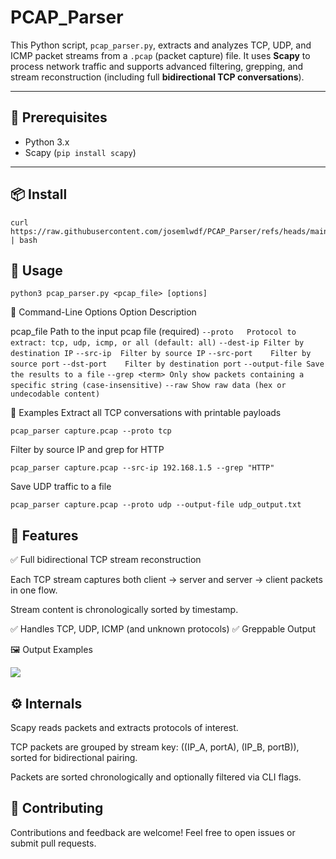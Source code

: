 # PCAP_Parser

This Python script, `pcap_parser.py`, extracts and analyzes TCP, UDP, and ICMP packet streams from a `.pcap` (packet capture) file. It uses **Scapy** to process network traffic and supports advanced filtering, grepping, and stream reconstruction (including full **bidirectional TCP conversations**).

---

## 🧰 Prerequisites

- Python 3.x
- Scapy (`pip install scapy`)

---

## 📦 Install

    curl https://raw.githubusercontent.com/josemlwdf/PCAP_Parser/refs/heads/main/install.sh | bash

## 🚀 Usage

    python3 pcap_parser.py <pcap_file> [options]

🔧 Command-Line Options
Option	Description
        
pcap_file	Path to the input pcap file (required)
``--proto	Protocol to extract: tcp, udp, icmp, or all (default: all)``
``--dest-ip	Filter by destination IP``
``--src-ip	Filter by source IP``
``--src-port	Filter by source port``
``--dst-port	Filter by destination port``
``--output-file	Save the results to a file``
``--grep <term>	Only show packets containing a specific string (case-insensitive)``
``--raw	Show raw data (hex or undecodable content)``

📌 Examples
Extract all TCP conversations with printable payloads

    pcap_parser capture.pcap --proto tcp

Filter by source IP and grep for HTTP

    pcap_parser capture.pcap --src-ip 192.168.1.5 --grep "HTTP"

Save UDP traffic to a file

    pcap_parser capture.pcap --proto udp --output-file udp_output.txt

## 🧠 Features

✅ Full bidirectional TCP stream reconstruction

Each TCP stream captures both client → server and server → client packets in one flow.

Stream content is chronologically sorted by timestamp.

✅ Handles TCP, UDP, ICMP (and unknown protocols)
✅ Greppable Output


🖼️ Output Examples
<p align="left"> <img src="https://github.com/user-attachments/assets/2791f9b8-8ec4-4677-afeb-c27c6fa1b6e6"> </p>

## ⚙️ Internals

Scapy reads packets and extracts protocols of interest.

TCP packets are grouped by stream key: ((IP_A, portA), (IP_B, portB)), sorted for bidirectional pairing.

Packets are sorted chronologically and optionally filtered via CLI flags.


## 🤝 Contributing

Contributions and feedback are welcome! Feel free to open issues or submit pull requests.
